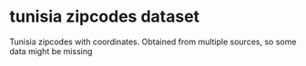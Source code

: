 # tunisia zipcodes dataset
Tunisia zipcodes with coordinates. Obtained from multiple sources, so some data might be missing
